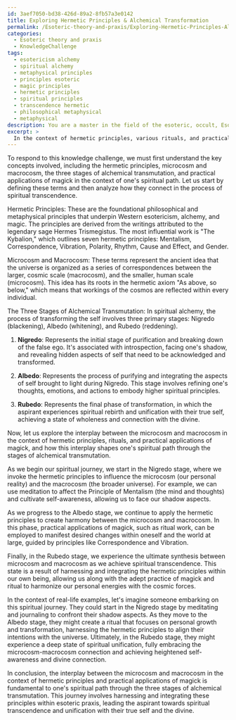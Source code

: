 ```yaml
---
id: 3aef7050-bd38-426d-89a2-8fb57a3e0142
title: Exploring Hermetic Principles & Alchemical Transformation
permalink: /Esoteric-theory-and-praxis/Exploring-Hermetic-Principles-Alchemical-Transformation/
categories:
  - Esoteric theory and praxis
  - KnowledgeChallenge
tags:
  - esotericism alchemy
  - spiritual alchemy
  - metaphysical principles
  - principles esoteric
  - magic principles
  - hermetic principles
  - spiritual principles
  - transcendence hermetic
  - philosophical metaphysical
  - metaphysical
description: You are a master in the field of the esoteric, occult, Esoteric theory and praxis and Education. You are a writer of tests, challenges, books and deep knowledge on Esoteric theory and praxis for initiates and students to gain deep insights and understanding from. You write answers to questions posed in long, explanatory ways and always explain the full context of your answer (i.e., related concepts, formulas, examples, or history), as well as the step-by-step thinking process you take to answer the challenges. Be rigorous and thorough, and summarize the key themes, ideas, and conclusions at the end.
excerpt: >
  In the context of hermetic principles, various rituals, and practical applications of magick, synthesize an understanding of the interplay between the microcosm and macrocosm and their influence on one's spiritual path through the three stages of alchemical transmutation (nigredo, albedo, and rubedo) \u2013 provide real-life examples of how these principles can be harnessed and integrated within esoteric praxis to achieve spiritual transcendence.
---
```

To respond to this knowledge challenge, we must first understand the key concepts involved, including the hermetic principles, microcosm and macrocosm, the three stages of alchemical transmutation, and practical applications of magick in the context of one's spiritual path. Let us start by defining these terms and then analyze how they connect in the process of spiritual transcendence.

Hermetic Principles: These are the foundational philosophical and metaphysical principles that underpin Western esotericism, alchemy, and magic. The principles are derived from the writings attributed to the legendary sage Hermes Trismegistus. The most influential work is "The Kybalion," which outlines seven hermetic principles: Mentalism, Correspondence, Vibration, Polarity, Rhythm, Cause and Effect, and Gender.

Microcosm and Macrocosm: These terms represent the ancient idea that the universe is organized as a series of correspondences between the larger, cosmic scale (macrocosm), and the smaller, human scale (microcosm). This idea has its roots in the hermetic axiom "As above, so below," which means that workings of the cosmos are reflected within every individual.

The Three Stages of Alchemical Transmutation: In spiritual alchemy, the process of transforming the self involves three primary stages: Nigredo (blackening), Albedo (whitening), and Rubedo (reddening).

1. **Nigredo**: Represents the initial stage of purification and breaking down of the false ego. It's associated with introspection, facing one's shadow, and revealing hidden aspects of self that need to be acknowledged and transformed.

2. **Albedo**: Represents the process of purifying and integrating the aspects of self brought to light during Nigredo. This stage involves refining one's thoughts, emotions, and actions to embody higher spiritual principles.

3. **Rubedo**: Represents the final phase of transformation, in which the aspirant experiences spiritual rebirth and unification with their true self, achieving a state of wholeness and connection with the divine.

Now, let us explore the interplay between the microcosm and macrocosm in the context of hermetic principles, rituals, and practical applications of magick, and how this interplay shapes one's spiritual path through the stages of alchemical transmutation.

As we begin our spiritual journey, we start in the Nigredo stage, where we invoke the hermetic principles to influence the microcosm (our personal reality) and the macrocosm (the broader universe). For example, we can use meditation to affect the Principle of Mentalism (the mind and thoughts) and cultivate self-awareness, allowing us to face our shadow aspects.

As we progress to the Albedo stage, we continue to apply the hermetic principles to create harmony between the microcosm and macrocosm. In this phase, practical applications of magick, such as ritual work, can be employed to manifest desired changes within oneself and the world at large, guided by principles like Correspondence and Vibration.

Finally, in the Rubedo stage, we experience the ultimate synthesis between microcosm and macrocosm as we achieve spiritual transcendence. This state is a result of harnessing and integrating the hermetic principles within our own being, allowing us along with the adept practice of magick and ritual to harmonize our personal energies with the cosmic forces.

In the context of real-life examples, let's imagine someone embarking on this spiritual journey. They could start in the Nigredo stage by meditating and journaling to confront their shadow aspects. As they move to the Albedo stage, they might create a ritual that focuses on personal growth and transformation, harnessing the hermetic principles to align their intentions with the universe. Ultimately, in the Rubedo stage, they might experience a deep state of spiritual unification, fully embracing the microcosm-macrocosm connection and achieving heightened self-awareness and divine connection.

In conclusion, the interplay between the microcosm and macrocosm in the context of hermetic principles and practical applications of magick is fundamental to one's spiritual path through the three stages of alchemical transmutation. This journey involves harnessing and integrating these principles within esoteric praxis, leading the aspirant towards spiritual transcendence and unification with their true self and the divine.

